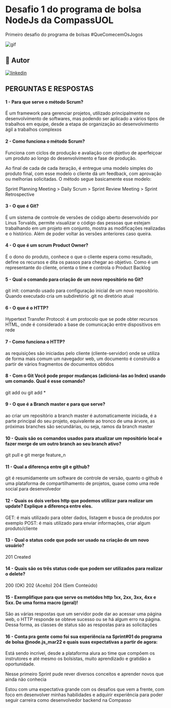 # Desafio 1 do programa de bolsa NodeJs da CompassUOL

Primeiro desafio do programa de bolsas #QueComecemOsJogos

![gif](https://blog.maxieduca.com.br/wp-content/uploads/2020/01/Come%C3%A7em-os-jogos-gif-4.gif)

## 🔗 Autor
[![linkedin](https://img.shields.io/badge/linkedin-0A66C2?style=for-the-badge&logo=linkedin&logoColor=white)](https://www.linkedin.com/in/renancc)

## PERGUNTAS E RESPOSTAS

#### 1 - Para que serve o método Scrum? 
É um framework para gerenciar projetos, utilizado principalmente no desenvolvimento de softwares, mas podendo ser aplicado a vários tipos de trabalhos em equipe, desde a etapa de organização ao desenvolvimento ágil a trabalhos complexos

#### 2 - Como funciona o método Scrum? 
Funciona com ciclos de produção e avaliação com objetivo de aperfeiçoar um produto ao longo do desenvolvimento e fase de produção.

Ao final de cada de cada iteração, é entregue uma modelo simples do produto final, com esse modelo o cliente dá um feedback, com aprovação ou melhorias solicitadas.
O método segue basicamente esse modelo: 

Sprint Planning Meeting > Daily Scrum > Sprint Review Meeting > Sprint Retrospective

#### 3 -  O que é Git? 
É um sistema de controle de versões de código aberto desenvolvido por Linus Torvalds, permite visualizar o código das pessoas que estejam trabalhando em um projeto em conjunto, mostra as modificações realizadas e o histórico. Além de poder voltar às versões anteriores caso queira.

#### 4 -  O que é um scrum Product Owner? 
É o dono do produto, conhece o que o cliente espera como resultado, define os recursos e dita os passos para chegar ao objetivo. 
Como é um representante do cliente, orienta o time e controla o Product Backlog

#### 5 - Qual o comando para criação de um novo repositório no Git?
git init: comando usado para configuração inicial de um novo repositório. Quando executado cria um subdiretório .git no diretório atual

#### 6 -  O que é o HTTP? 
Hypertext Transfer Protocol: é um protocolo que se pode obter recursos HTML, onde é considerado a base de comunicação entre dispositivos em rede

#### 7 - Como funciona o HTTP? 
as requisições são iniciadas pelo cliente (cliente-servidor) onde se utiliza de forma mais comum um navegador web, um documento é construído a partir de vários fragmentos de documentos obtidos

#### 8 - Com o Git Você pode propor mudanças (adicioná-las ao Index) usando um comando. Qual é esse comando? 
git add <arquivo> ou git add * 

#### 9 - O que é a Branch master e para que serve? 
ao criar um repositório a branch master é automaticamente iniciada, é a parte principal do seu projeto, equivalente ao tronco de uma árvore, as próximas branches são secundárias, ou seja, ramos da branch master

#### 10 - Quais são os comandos usados para atualizar um repositório local e fazer merge de um outro branch ao seu branch ativo? 
git pull e git merge feature_n

#### 11 - Qual a diferença entre git e github? 
git é resumidamente um software de controle de versão, quanto o github é uma plataforma de compartilhamento de projetos, quase como uma rede social para desenvolvedor

#### 12 - Quais os dois verbos http que podemos utilizar para realizar um update? Explique a diferença entre eles. 
GET: é mais utilizado para obter dados, listagem e busca de produtos por exemplo
POST: é mais utilizado para enviar informações, criar algum produto/cliente

#### 13 - Qual o status code que pode ser usado na criação de um novo usuário? 
201 Created

#### 14 - Quais são os três status code que podem ser utilizados para realizar o delete? 
200 (OK) 
202 (Aceito) 
204 (Sem Conteúdo) 

#### 15 - Exemplifique para que serve os metódos http 1xx, 2xx, 3xx, 4xx e 5xx. De uma forma macro (geral)! 
São as várias respostas que um servidor pode dar ao acessar uma página web, o HTTP responde se obteve sucesso ou se há algum erro na página.
Dessa forma, as classes de status são as respostas para as solicitações

#### 16 - Conta pra gente como foi sua experiência na Sprint#01 do programa de bolsa @node.js_mar22 e quais suas expectativas a partir de agora: 
Está sendo incrível, desde a plataforma alura ao time que compõem os instrutores e até mesmo os bolsistas, muito aprendizado e gratidão a oportunidade.

Nesse primeiro Sprint pude rever diversos conceitos e aprender novos que ainda não conhecia

Estou com uma expectativa grande com os desafios que vem a frente, com foco em desenvolver minhas habilidades e adquirir experiência para poder seguir carreira como desenvolvedor backend na Compasso 
